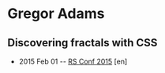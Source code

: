 # Gregor Adams

## Discovering fractals with CSS
- 2015 Feb 01 -- [RS Conf 2015](https://www.youtube.com/watch?v=fjcOe4sYErk) [en]   
